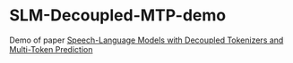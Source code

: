 # SLM-Decoupled-MTP-demo
Demo of paper [Speech-Language Models with Decoupled Tokenizers and Multi-Token Prediction]()
